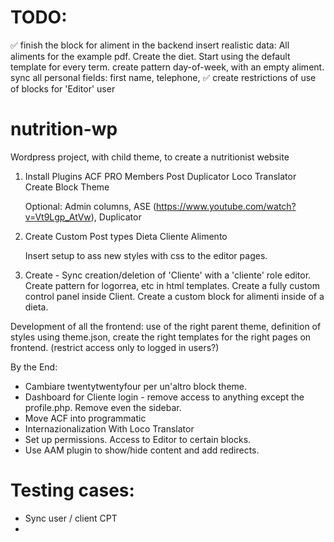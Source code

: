 # TODO:

✅ finish the block for aliment in the backend
insert realistic data: All aliments for the example pdf. Create the diet.
Start using the default template for every term.
create pattern day-of-week, with an empty aliment.
sync all personal fields: first name, telephone,
✅ create restrictions of use of blocks for 'Editor' user

# nutrition-wp

Wordpress project, with child theme, to create a nutritionist website

1. Install Plugins
   ACF PRO
   Members
   Post Duplicator
   Loco Translator
   Create Block Theme

   Optional: Admin columns, ASE (https://www.youtube.com/watch?v=Vt9Lgp_AtVw), Duplicator

2. Create Custom Post types
   Dieta
   Cliente
   Alimento

   Insert setup to ass new styles with css to the editor pages.

3. Create -
   Sync creation/deletion of 'Cliente' with a 'cliente' role editor.
   Create pattern for logorrea, etc in html templates.
   Create a fully custom control panel inside Client.
   Create a custom block for alimenti inside of a dieta.

Development of all the frontend: use of the right parent theme, definition of styles using theme.json, create the right templates for the right pages on frontend. (restrict access only to logged in users?)

By the End:

- Cambiare twentytwentyfour per un'altro block theme.
- Dashboard for Cliente login - remove access to anything except the profile.php. Remove even the sidebar.
- Move ACF into programmatic
- Internazionalization With Loco Translator
- Set up permissions. Access to Editor to certain blocks.
- Use AAM plugin to show/hide content and add redirects.

# Testing cases:

- Sync user / client CPT
-
